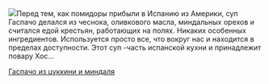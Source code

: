 <!--2025-07-13 10:32:27-->
<div class="yb">
  <div class="rss povarenok"><a href="https://www.povarenok.ru/recipes/show/182913/"><img src="https://www.povarenok.ru/data/cache/2025jul/13/51/3184187_98968-640x480.jpg"></a>Перед тем, как помидоры прибыли в Испанию из Америки, суп Гаспачо делался из чеснока, оливкового масла, миндальных орехов и считался едой крестьян, работающих на полях. Никаких особенных ингредиентов. Используется просто все, что вокруг нас и находится в пределах доступности. Этот суп -часть испанской кухни и принадлежит повару Хос... <p class="titl"><a href="https://www.povarenok.ru/recipes/show/182913/">Гаспачо из цуккини и миндаля</a></p></div>
</div>
